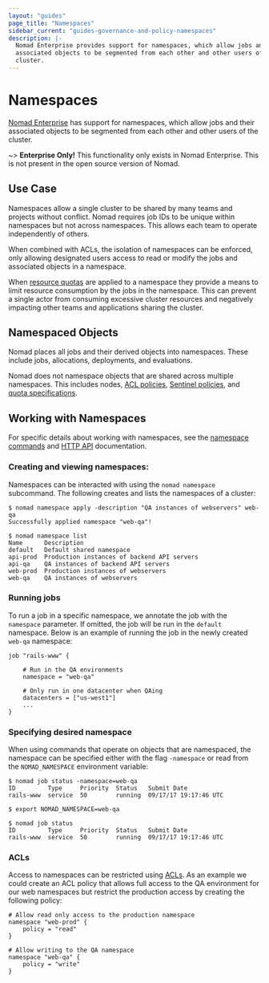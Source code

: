 ```yaml
---
layout: "guides"
page_title: "Namespaces"
sidebar_current: "guides-governance-and-policy-namespaces"
description: |-
  Nomad Enterprise provides support for namespaces, which allow jobs and their
  associated objects to be segmented from each other and other users of the
  cluster.
---
```


# Namespaces

[Nomad Enterprise](https://www.hashicorp.com/products/nomad/) has support for
namespaces, which allow jobs and their associated objects to be segmented from
each other and other users of the cluster.

~> **Enterprise Only!** This functionality only exists in Nomad Enterprise.
This is not present in the open source version of Nomad.

## Use Case

Namespaces allow a single cluster to be shared by many teams and projects
without conflict. Nomad requires job IDs to be unique within namespaces but not
across namespaces. This allows each team to operate independently of others.

When combined with ACLs, the isolation of namespaces can be enforced, only
allowing designated users access to read or modify the jobs and associated
objects in a namespace.

When [resource quotas](/guides/governance-and-policy/quotas.html) are applied to a namespace they
provide a means to limit resource consumption by the jobs in the namespace. This
can prevent a single actor from consuming excessive cluster resources and
negatively impacting other teams and applications sharing the cluster.

## Namespaced Objects

Nomad places all jobs and their derived objects into namespaces. These include
jobs, allocations, deployments, and evaluations.

Nomad does not namespace objects that are shared across multiple namespaces.
This includes nodes, [ACL policies](/guides/security/acl.html), [Sentinel
policies](/guides/governance-and-policy/sentinel/sentinel-policy.html), and [quota
specifications](/guides/governance-and-policy/quotas.html).

## Working with Namespaces

For specific details about working with namespaces, see the [namespace
commands](/docs/commands/namespace.html) and [HTTP API](/api/namespaces.html)
documentation.

### Creating and viewing namespaces:

Namespaces can be interacted with using the `nomad namespace` subcommand. The
following creates and lists the namespaces of a cluster:

```
$ nomad namespace apply -description "QA instances of webservers" web-qa
Successfully applied namespace "web-qa"!

$ nomad namespace list
Name      Description
default   Default shared namespace
api-prod  Production instances of backend API servers
api-qa    QA instances of backend API servers
web-prod  Production instances of webservers
web-qa    QA instances of webservers
```

### Running jobs

To run a job in a specific namespace, we annotate the job with the `namespace`
parameter. If omitted, the job will be run in the `default` namespace. Below is
an example of running the job in the newly created `web-qa` namespace:

```
job "rails-www" {

    # Run in the QA environments
    namespace = "web-qa"

    # Only run in one datacenter when QAing
    datacenters = ["us-west1"]
    ...
}
```

### Specifying desired namespace

When using commands that operate on objects that are namespaced, the namespace
can be specified either with the flag `-namespace` or read from the
`NOMAD_NAMESPACE` environment variable:

```
$ nomad job status -namespace=web-qa
ID         Type     Priority  Status   Submit Date
rails-www  service  50        running  09/17/17 19:17:46 UTC

$ export NOMAD_NAMESPACE=web-qa

$ nomad job status
ID         Type     Priority  Status   Submit Date
rails-www  service  50        running  09/17/17 19:17:46 UTC
```

### ACLs

Access to namespaces can be restricted using [ACLs](/guides/security/acl.html). As an
example we could create an ACL policy that allows full access to the QA
environment for our web namespaces but restrict the production access by
creating the following policy:

```
# Allow read only access to the production namespace
namespace "web-prod" {
    policy = "read"
}

# Allow writing to the QA namespace
namespace "web-qa" {
    policy = "write"
}
```
